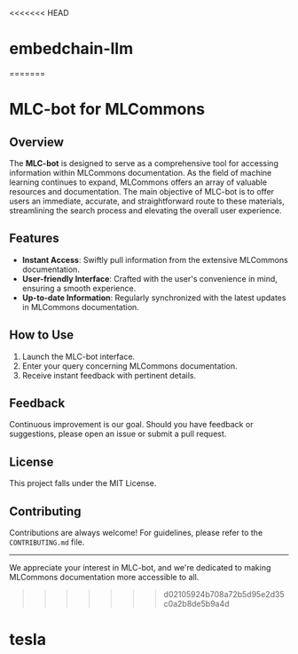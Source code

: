 <<<<<<< HEAD
# embedchain-llm
=======

# MLC-bot for MLCommons

## Overview

The **MLC-bot** is designed to serve as a comprehensive tool for accessing information within MLCommons documentation. As the field of machine learning continues to expand, MLCommons offers an array of valuable resources and documentation. The main objective of MLC-bot is to offer users an immediate, accurate, and straightforward route to these materials, streamlining the search process and elevating the overall user experience.

## Features

- **Instant Access**: Swiftly pull information from the extensive MLCommons documentation.
- **User-friendly Interface**: Crafted with the user's convenience in mind, ensuring a smooth experience.
- **Up-to-date Information**: Regularly synchronized with the latest updates in MLCommons documentation.

## How to Use

1. Launch the MLC-bot interface.
2. Enter your query concerning MLCommons documentation.
3. Receive instant feedback with pertinent details.

## Feedback

Continuous improvement is our goal. Should you have feedback or suggestions, please open an issue or submit a pull request.

## License

This project falls under the MIT License.

## Contributing

Contributions are always welcome! For guidelines, please refer to the `CONTRIBUTING.md` file.

---

We appreciate your interest in MLC-bot, and we're dedicated to making MLCommons documentation more accessible to all.
>>>>>>> d02105924b708a72b5d95e2d35c0a2b8de5b9a4d
# tesla
